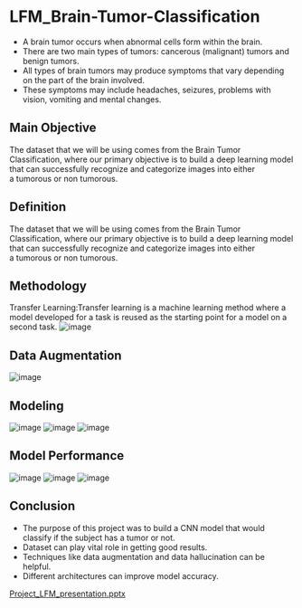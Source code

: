 # LFM_Brain-Tumor-Classification

* A brain tumor occurs when abnormal cells form within the brain.
* There are two main types of tumors: cancerous (malignant) tumors and benign tumors.
* All types of brain tumors may produce symptoms that vary depending on the part of the brain involved.
* These symptoms may include headaches, seizures, problems with vision, vomiting and mental changes.

## Main Objective

The dataset that we will be using comes from the Brain Tumor Classification, where our primary objective is to build a deep learning model that can successfully recognize and categorize images into either a tumorous or non tumorous.

## Definition

The dataset that we will be using comes from the Brain Tumor Classification, where our primary objective is to build a deep learning model that can successfully recognize and categorize images into either a tumorous or non tumorous.

## Methodology

Transfer Learning:Transfer learning is a machine learning method where a model developed for a task is reused as the starting point for a model on a second task.
![image](https://user-images.githubusercontent.com/52135942/212910180-cf447f9a-6be1-4974-8ab8-c361841afd9e.png)

## Data Augmentation

![image](https://user-images.githubusercontent.com/52135942/212910276-3acd379c-23ee-475c-bc59-d5489dda226d.png)

## Modeling
![image](https://user-images.githubusercontent.com/52135942/212910381-0451e712-8644-40f7-965a-55ee208045c0.png)
![image](https://user-images.githubusercontent.com/52135942/212910401-84baf8d6-c349-426f-9f89-bd329ccae0dc.png)
![image](https://user-images.githubusercontent.com/52135942/212910419-57c84f57-1df9-48c9-898d-56b5dbaeb4d5.png)

## Model Performance

![image](https://user-images.githubusercontent.com/52135942/212910519-34262688-bd24-4a7b-aeb7-d590a4634cab.png)
![image](https://user-images.githubusercontent.com/52135942/212910561-813e7acf-f992-4fa2-a411-4f257ea19ec3.png)
![image](https://user-images.githubusercontent.com/52135942/212910582-1548a49c-3f15-4507-bf2d-e3a1a42b1004.png)

## Conclusion

* The purpose of this project was to build a CNN model that would classify if the subject has a tumor or not.
* Dataset can play vital role in getting good results.
* Techniques like data augmentation and data hallucination can be helpful.
* Different architectures can improve model accuracy.














[Project_LFM_presentation.pptx](https://github.com/YaqoobD/LFM_Brain-Tumor-Classification/files/10435358/Project_LFM_presentation.pptx)
